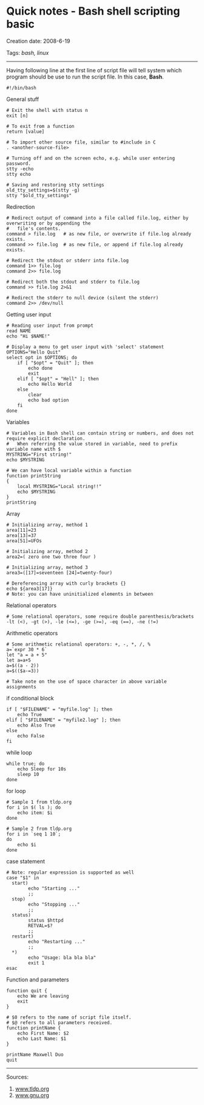 # Quick notes - Bash shell scripting basic

Creation date: 2008-6-19

Tags: *bash, linux*

---


Having following line at the first line of script file will tell system which program should be use 
to run the script file. In this case, **Bash**.
```
#!/bin/bash
```

General stuff
```
# Exit the shell with status n
exit [n]

# To exit from a function
return [value]

# To import other source file, similar to #include in C
. <another-source-file>

# Turning off and on the screen echo, e.g. while user entering password.
stty -echo
stty echo

# Saving and restoring stty settings
old_tty_settings=$(stty -g)
stty "$old_tty_settings"
```

Redirection
```
# Redirect output of command into a file called file.log, either by overwriting or by appending the 
#   file's contents.
command > file.log   # as new file, or overwrite if file.log already exists.
command >> file.log  # as new file, or append if file.log already exists.

# Redirect the stdout or stderr into file.log
command 1>> file.log
command 2>> file.log

# Redirect both the stdout and stderr to file.log
command >> file.log 2>&1

# Redirect the stderr to null device (silent the stderr)
command 2>> /dev/null
```

Getting user input
```
# Reading user input from prompt
read NAME
echo "Hi $NAME!"

# Display a menu to get user input with 'select' statement
OPTIONS="Hello Quit"
select opt in $OPTIONS; do
    if [ "$opt" = "Quit" ]; then
        echo done
        exit
    elif [ "$opt" = "Hell" ]; then
        echo Hello World
    else
        clear
        echo bad option
    fi
done
```

Variables
```
# Variables in Bash shell can contain string or numbers, and does not require explicit declaration. 
#   When referring the value stored in variable, need to prefix variable name with $
MYSTRING="First string!"
echo $MYSTRING

# We can have local variable within a function
function printString
{
    local MYSTRING="Local string!!"
    echo $MYSTRING
}
printString
```

Array
```
# Initializing array, method 1
area[11]=23
area[13]=37
area[51]=UFOs

# Initializing array, method 2
area2=( zero one two three four )

# Initializing array, method 3
area3=([17]=seventeen [24]=twenty-four)

# Dereferencing array with curly brackets {}
echo ${area3[17]}
# Note: you can have uninitialized elements in between
```

Relational operators
```
# Some relational operators, some require double parenthesis/brackets
-lt (<), -gt (>), -le (<=), -ge (>=), -eq (==), -ne (!=)
```

Arithmetic operators
```
# Some arithmetic relational operators: +, -, *, /, %
a=`expr 30 * 6`
let "a = a + 5"
let a=a+5
a=$((a - 2))
a=$(($a-=3))

# Take note on the use of space character in above variable assignments
```

if conditional block
```
if [ "$FILENAME" = "myfile.log" ]; then
    echo True
elif [ "$FILENAME" = "myfile2.log" ]; then
    echo Also True
else
    echo False
fi
```

while loop
```
while true; do
    echo Sleep for 10s
    sleep 10
done
```

for loop
```
# Sample 1 from tldp.org
for i in $( ls ); do
    echo item: $i
done

# Sample 2 from tldp.org
for i in `seq 1 10`;
do
    echo $i
done
```

case statement
```
# Note: regular expression is supported as well
case "$1" in
  start)
        echo "Starting ..."
        ;;
  stop)
        echo "Stopping ..."
        ;;
  status)
        status $httpd
        RETVAL=$?
        ;;
  restart)
        echo "Restarting ..."
        ;;
  *)
        echo "Usage: bla bla bla"
        exit 1
esac
```

Function and parameters
```
function quit {
    echo We are leaving
    exit
}

# $0 refers to the name of script file itself.
# $@ refers to all parameters received.
function printName {
    echo First Name: $2
    echo Last Name: $1
}
 
printName Maxwell Duo
quit
```

---


Sources:

1. www.tldp.org
1. www.gnu.org
